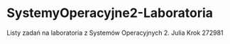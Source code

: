 # SystemyOperacyjne2-Laboratoria
Listy zadań na laboratoria z Systemów Operacyjnych 2. Julia Krok 272981
